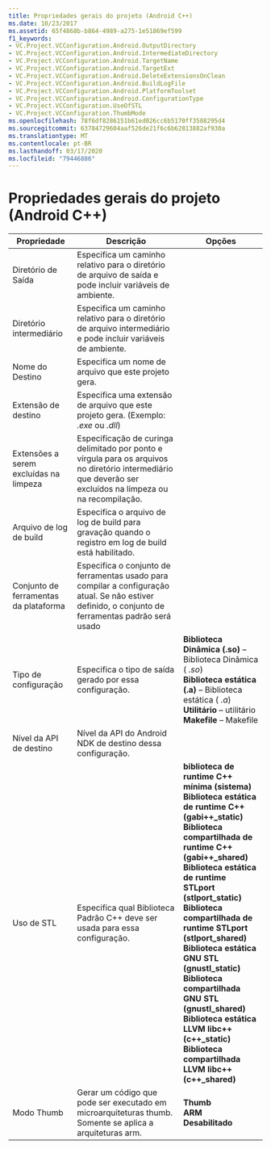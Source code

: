 ```yaml
---
title: Propriedades gerais do projeto (Android C++)
ms.date: 10/23/2017
ms.assetid: 65f4868b-b864-4989-a275-1e51869ef599
f1_keywords:
- VC.Project.VCConfiguration.Android.OutputDirectory
- VC.Project.VCConfiguration.Android.IntermediateDirectory
- VC.Project.VCConfiguration.Android.TargetName
- VC.Project.VCConfiguration.Android.TargetExt
- VC.Project.VCConfiguration.Android.DeleteExtensionsOnClean
- VC.Project.VCConfiguration.Android.BuildLogFile
- VC.Project.VCConfiguration.Android.PlatformToolset
- VC.Project.VCConfiguration.Android.ConfigurationType
- VC.Project.VCConfiguration.UseOfSTL
- VC.Project.VCConfiguration.ThumbMode
ms.openlocfilehash: 78f6df8286151b61ed026cc6b5170ff3508295d4
ms.sourcegitcommit: 63784729604aaf526de21f6c6b62813882af930a
ms.translationtype: MT
ms.contentlocale: pt-BR
ms.lasthandoff: 03/17/2020
ms.locfileid: "79446886"
---
```

# <a name="general-project-properties-android-c"></a>Propriedades gerais do projeto (Android C++)

| Propriedade | Descrição | Opções |
|--|--|--|
| Diretório de Saída | Especifica um caminho relativo para o diretório de arquivo de saída e pode incluir variáveis de ambiente. |
| Diretório intermediário | Especifica um caminho relativo para o diretório de arquivo intermediário e pode incluir variáveis de ambiente. |
| Nome do Destino | Especifica um nome de arquivo que este projeto gera. |
| Extensão de destino | Especifica uma extensão de arquivo que este projeto gera. (Exemplo: *.exe* ou *.dll*) |
| Extensões a serem excluídas na limpeza | Especificação de curinga delimitado por ponto e vírgula para os arquivos no diretório intermediário que deverão ser excluídos na limpeza ou na recompilação. |
| Arquivo de log de build | Especifica o arquivo de log de build para gravação quando o registro em log de build está habilitado. |
| Conjunto de ferramentas da plataforma | Especifica o conjunto de ferramentas usado para compilar a configuração atual. Se não estiver definido, o conjunto de ferramentas padrão será usado |
| Tipo de configuração | Especifica o tipo de saída gerado por essa configuração. | **Biblioteca Dinâmica (.so)** – Biblioteca Dinâmica ( *.so*)<br>**Biblioteca estática (.a)** – Biblioteca estática ( *.a*)<br>**Utilitário** – utilitário<br>**Makefile** – Makefile<br> |
| Nível da API de destino | Nível da API do Android NDK de destino dessa configuração. |
| Uso de STL | Especifica qual Biblioteca Padrão C++ deve ser usada para essa configuração. | **biblioteca de runtime C++ mínima (sistema)**<br>**Biblioteca estática de runtime C++ (gabi++_static)**<br>**Biblioteca compartilhada de runtime C++ (gabi++_shared)**<br>**Biblioteca estática de runtime STLport (stlport_static)**<br>**Biblioteca compartilhada de runtime STLport (stlport_shared)**<br>**Biblioteca estática GNU STL (gnustl_static)**<br>**Biblioteca compartilhada GNU STL (gnustl_shared)**<br>**Biblioteca estática LLVM libc++ (c++_static)**<br>**Biblioteca compartilhada LLVM libc++ (c++_shared)**<br> |
| Modo Thumb | Gerar um código que pode ser executado em microarquiteturas thumb. Somente se aplica a arquiteturas arm. | **Thumb**<br>**ARM**<br>**Desabilitado**<br> |
